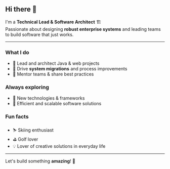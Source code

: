 ## Hi there 👋

I'm a **Technical Lead & Software Architect** 🏗️  
Passionate about designing **robust enterprise systems** and leading teams to build software that just works.  

---

### What I do
- 🔹 Lead and architect Java & web projects  
- 🔹 Drive **system migrations** and process improvements  
- 🔹 Mentor teams & share best practices  

### Always exploring
- 🌱 New technologies & frameworks  
- 🌱 Efficient and scalable software solutions  

### Fun facts
- ⛷️ Skiing enthusiast  
- ⛳ Golf lover  
- 💡 Lover of creative solutions in everyday life  

---

Let's build something **amazing**! 🚀
